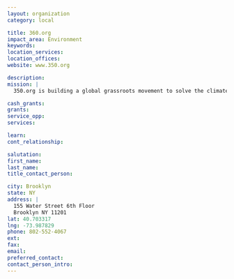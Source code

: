 ```yaml
---
layout: organization
category: local

title: 360.org
impact_area: Environment
keywords: 
location_services: 
location_offices: 
website: www.350.org

description: 
mission: |
  350.org is building a global grassroots movement to solve the climate crisis. Our online campaigns, grassroots organizing, and mass public actions are led from the bottom up by thousands of volunteer organizers in over 188 countries

cash_grants: 
grants: 
service_opp: 
services: 

learn: 
cont_relationship: 

salutation: 
first_name: 
last_name: 
title_contact_person: 

city: Brooklyn
state: NY
address: |
  155 Water Street 6th Floor  
  Brooklyn NY 11201
lat: 40.703317
lng: -73.987829
phone: 802-552-4067
ext: 
fax: 
email: 
preferred_contact: 
contact_person_intro: 
---
```

